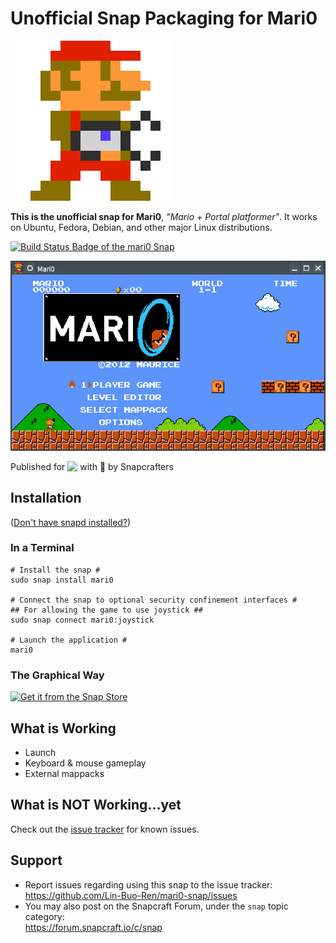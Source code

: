 # Unofficial Snap Packaging for Mari0
<!--
	Use the Staticaly service for easy access to in-repo pictures:
	https://www.staticaly.com/
-->
![Icon of Mari0](gui/mari0-icon.256px.scaled.png "Icon of Mari0")

**This is the unofficial snap for Mari0**, *"Mario + Portal platformer"*. It works on Ubuntu, Fedora, Debian, and other major Linux distributions.

[![Build Status Badge of the `mari0` Snap](https://build.snapcraft.io/badge/Lin-Buo-Ren/mari0-snap.svg "Build Status of the `mari0` snap")](https://build.snapcraft.io/user/Lin-Buo-Ren/mari0-snap)

![Screenshot of the Snapped Application](local/screenshots/main.png "Screenshot of the Snapped Application")

Published for <img src="http://anything.codes/slack-emoji-for-techies/emoji/tux.png" align="top" width="24" /> with 💝 by Snapcrafters

## Installation
([Don't have snapd installed?](https://snapcraft.io/docs/core/install))

### In a Terminal
    # Install the snap #
    sudo snap install mari0

    # Connect the snap to optional security confinement interfaces #
    ## For allowing the game to use joystick ##
    sudo snap connect mari0:joystick
    
    # Launch the application #
    mari0

### The Graphical Way
[![Get it from the Snap Store](https://snapcraft.io/static/images/badges/en/snap-store-black.svg)](https://snapcraft.io/mari0)

## What is Working
* Launch
* Keyboard & mouse gameplay
* External mappacks

## What is NOT Working...yet 
Check out the [issue tracker](https://github.com/Lin-Buo-Ren/mari0-snap/issues) for known issues.

## Support
* Report issues regarding using this snap to the issue tracker:  
  <https://github.com/Lin-Buo-Ren/mari0-snap/issues>
* You may also post on the Snapcraft Forum, under the `snap` topic category:  
  <https://forum.snapcraft.io/c/snap>
